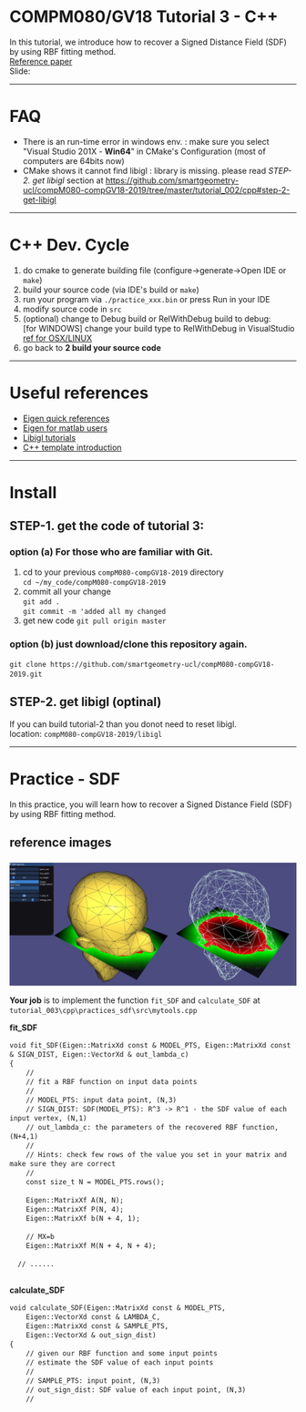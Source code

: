 # COMPM080/GV18 Tutorial 3 - C++ 

In this tutorial, we introduce how to recover a Signed Distance Field (SDF) by using RBF fitting method.  
[Reference paper](http://mesh.brown.edu/DGP/pdfs/Carr-sg2001.pdf)  
Slide:

---
# FAQ 

* There is an run-time error in windows env. : make sure you select "Visual Studio 201X - **Win64**" in CMake's Configuration (most of computers are 64bits now)
* CMake shows it cannot find libigl : library is missing. please read *STEP-2. get libigl* section at https://github.com/smartgeometry-ucl/compM080-compGV18-2019/tree/master/tutorial_002/cpp#step-2-get-libigl 

---
# C++ Dev. Cycle
1. do cmake to generate building file (configure->generate->Open IDE or `make`)
2. build your source code (via IDE's build or `make`)
3. run your program via `./practice_xxx.bin` or press Run in your IDE
4. modify source code in `src`
5. (optional) change to Debug build or RelWithDebug build to debug:  
[for WINDOWS] change your build type to RelWithDebug in VisualStudio  
[ref for OSX/LINUX](https://stackoverflow.com/questions/7724569/debug-vs-release-in-cmake)  
6. go back to **2 build your source code**

---
# Useful references 
* [Eigen quick references](http://eigen.tuxfamily.org/dox/group__QuickRefPage.html)
* [Eigen for matlab users](http://igl.ethz.ch/projects/libigl/matlab-to-eigen.html)
* [Libigl tutorials](https://libigl.github.io/tutorial/)
* [C++ template introduction](http://www.cplusplus.com/doc/oldtutorial/templates/)


---

# Install 
## STEP-1. get the code of tutorial 3:

### option (a) For those who are familiar with Git. 
1. cd to your previous `compM080-compGV18-2019` directory  
`cd ~/my_code/compM080-compGV18-2019`
2. commit all your change  
`git add .`  
`git commit -m 'added all my changed`  
3. get new code 
`git pull origin master`

### option (b) just download/clone this repository again.  
`git clone https://github.com/smartgeometry-ucl/compM080-compGV18-2019.git`

## STEP-2. get libigl (optinal)
If you can build tutorial-2 than you donot need to reset libigl.  
location: `compM080-compGV18-2019/libigl`   

---
# Practice - SDF
In this practice, you will learn how to recover a Signed Distance Field (SDF) by using RBF fitting method.  

## reference images
### 
![](/tutorial_003/cpp/doc_img/res1.JPG ) 

**Your job** is to implement the function `fit_SDF` and `calculate_SDF` at `tutorial_003\cpp\practices_sdf\src\mytools.cpp` 

**fit_SDF**  
````
void fit_SDF(Eigen::MatrixXd const & MODEL_PTS, Eigen::MatrixXd const & SIGN_DIST, Eigen::VectorXd & out_lambda_c)
{
	//
	// fit a RBF function on input data points
	//
	// MODEL_PTS: input data point, (N,3)
	// SIGN_DIST: SDF(MODEL_PTS): R^3 -> R^1 - the SDF value of each input vertex, (N,1)
	// out_lambda_c: the parameters of the recovered RBF function, (N+4,1)
	//
	// Hints: check few rows of the value you set in your matrix and make sure they are correct
	//
	const size_t N = MODEL_PTS.rows();

	Eigen::MatrixXf A(N, N);
	Eigen::MatrixXf P(N, 4);
	Eigen::MatrixXf b(N + 4, 1);

	// MX=b 
	Eigen::MatrixXf M(N + 4, N + 4);
  
  // ......
  
````

**calculate_SDF**  
````
void calculate_SDF(Eigen::MatrixXd const & MODEL_PTS,
	Eigen::VectorXd const & LAMBDA_C,
	Eigen::MatrixXd const & SAMPLE_PTS,
	Eigen::VectorXd & out_sign_dist)
{
	// given our RBF function and some input points
	// estimate the SDF value of each input points
	//
	// SAMPLE_PTS: input point, (N,3)
	// out_sign_dist: SDF value of each input point, (N,3)
	//

````

